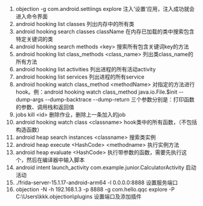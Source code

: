 1. objection -g com.android.settiings explore 注入’设置‘应用，注入成功就会进入命令界面
2. android hooking list classes 列出内存中的所有类
3. android hooking search classes  className 在内存已加载的类中搜索包含特定关键词的类
4. android hooking search methods \<key> 搜索所有包含关键词key的方法
5. android hooking list class_methods \<class_name> 列出类class_name的所有方法
6. android hooking list activities 列出进程的所有活动activity
7. android hooking list services 列出进程的所有service
8. android hooking watch class_method \<methodName> 对指定的方法进行hook。例：android hooking watch class_method java.io.File.$init --dump-args --dump-backtrace --dump-return  三个参数分别是：打印函数的参数、调用栈和返回值
9. jobs kill \<id> 删除作业，删除上一条加入的job
10. android hooking watch class \<classname> hook类中的所有函数，（不包括构造函数）
11. android heap search instances \<classname> 搜索类实例
12. android heap execute \<HashCode> \<methodname> 执行实例方法
13. android heap evaluate \<HashCode> 执行带参数的函数，需要先执行这个，然后在编译器中输入脚本
14. android intent launch_activity com.example.junior.CalculatorActivity 启动活动
15.  ./frida-server-15.1.17-android-arm64  -l 0.0.0.0:8888 设置服务端口
16. objection -N -h 192.168.1.3 -p 8888  -g com.hello.qqc   explore -P  C:\Users\kkk\.objection\plugins   设置端口及添加插件
